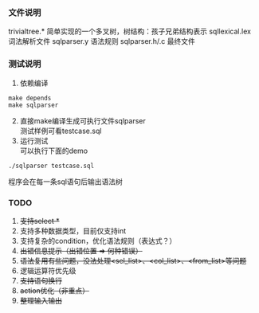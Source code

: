### 文件说明
trivialtree.* 简单实现的一个多叉树，树结构：孩子兄弟结构表示
sqllexical.lex  词法解析文件
sqlparser.y     语法规则
sqlparser.h/.c  最终文件

### 测试说明
1. 依赖编译  
```
make depends
make sqlparser
```
2. 直接make编译生成可执行文件sqlparser  
    测试样例可看testcase.sql
3. 运行测试  
可以执行下面的demo
```
./sqlparser testcase.sql
```  
程序会在每一条sql语句后输出语法树

### TODO
1. ~~支持select *~~
2. 支持多种数据类型，目前仅支持int
3. 支持复杂的condition，优化语法规则（表达式？）
4. ~~出错信息提示（出错位置 => 何种错误）~~
5. ~~语法复用有些问题，没法处理\<sel_list\>、\<col_list\>、\<from_list\>等问题~~
6. 逻辑运算符优先级
7. ~~支持语句换行~~
8. ~~action优化（非重点）~~
9. ~~整理输入输出~~